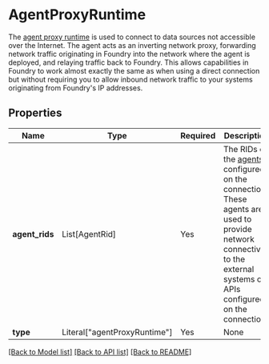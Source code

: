 # AgentProxyRuntime

The [agent proxy runtime](/docs/foundry/data-connection/core-concepts/#agent-proxy-runtime) is used to connect
to data sources not accessible over the Internet. The agent acts as an inverting network proxy, forwarding
network traffic originating in Foundry into the network where the agent is deployed, and relaying traffic
back to Foundry. This allows capabilities in Foundry to work almost exactly the same as when using a
direct connection but without requiring you to allow inbound network traffic to your systems originating
from Foundry's IP addresses.


## Properties
| Name | Type | Required | Description |
| ------------ | ------------- | ------------- | ------------- |
**agent_rids** | List[AgentRid] | Yes | The RIDs of the [agents](/docs/foundry/data-connection/set-up-agent/) configured on the connection. These agents are used to provide network connectivity to the external systems or APIs configured on the connection.  |
**type** | Literal["agentProxyRuntime"] | Yes | None |


[[Back to Model list]](../../../../README.md#models-v2-link) [[Back to API list]](../../../../README.md#apis-v2-link) [[Back to README]](../../../../README.md)
